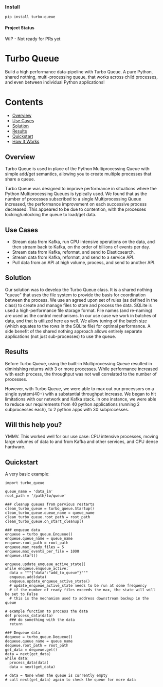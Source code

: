

### Install
```
pip install turbo-queue
```
#### Project Status
WIP - Not ready for PRs yet

# Turbo Queue
Build a high performance data-pipeline with Turbo Queue.  A pure Python, shared nothing, multi-processing queue, that works across child processes, and even between individual Python applications!

# Contents
 - [Overview](#overview)
 - [Use Cases](#use-cases)
 - [Solution](#solution)
 - [Results](#results)
 - [Quickstart](#quickstart)
 - [How It Works](docs/how_it_works.md)

## Overview
Turbo Queue is used in place of the Python Multiprocessing Queue with simple add/get semantics, allowing you to create multiple processes that share a queue.

Turbo Queue was designed to improve performance in situations where the Python Multiprocessing Queues is typically used. We found that as the number of processes subscribed to a single Multiprocessing Queue increased, the performance improvement on each successive process decreased. This appeared to be due to contention, with the processes locking/unlocking the queue to load/get data.

## Use Cases
- Stream data from Kafka, run CPU intensive operations on the data, and then stream back to Kafka, on the order of billions of events per day.
- Stream data from Kafka, reformat, and send to Elasticsearch.
- Stream data from Kafka, reformat, and send to a service API.
- Pull data from an API at high volume, process, and send to another API.

## Solution
Our solution was to develop the Turbo Queue class. It is a shared nothing "queue" that uses the file system to provide the basis for coordination between the process. We use an agreed upon set of rules (as defined in the class) to create and manage files to store and process the data. SQLite is used a high-performance file storage format. File names (and re-naming) are used as the control mechanisms. In our use case we work in batches of data, and that is utilized here as well. We allow tuning of the batch size (which equates to the rows in the SQLite file) for optimal performance. A side benefit of the shared nothing approach allows entirely separate applications (not just sub-processes) to use the queue.

## Results
Before Turbo Queue, using the built-in Multiprocessing Queue resulted in diminishing returns with 3 or more processes. While performance increased with each process, the throughput was not well correlated to the number of processes. 
  
However, with Turbo Queue, we were able to max out our processors on a single system(40+) with a substantial throughput increase. We began to hit limitations with our network and Kafka stack. In one instance, we were able to reduce our requirements from 40 python applications (running 2 subprocesses each), to 2 python apps with 30 subprocesses.

## Will this help you?
YMMV. This worked well for our use case: CPU intensive processes, moving large volumes of data to and from Kafka and other services, and CPU dense hardware.

## Quickstart
A very basic example:  

```
import turbo_queue

queue_name = 'data_in'
root_path = '/path/to/queue'

### cleanup queues from pervious restarts
clean_turbo_queue = turbo_queue.Startup()
clean_turbo_queue.queue_name = queue_name
clean_turbo_queue.root_path = root_path
clean_turbo_queue.on_start_cleanup()

### enqueue data  
enqueue = turbo_queue.Enqueue()
enqueue.queue_name = queue_name
enqueue.root_path = root_path
enqueue.max_ready_files = 5
enqueue.max_events_per_file = 1000
enqueue.start()

enqueue.update_enqueue_active_state()
while enqueue.enqueue_active:
  data = """{"data":"add_to_queue"}"""
  enqueue.add(data)
  enqueue.update_enqueue_active_state()
  # update_enqueue_active_state needs to be run at some frequency
  # if the number of ready files exceeds the max, the state will will be set to False
  # this is the mechanism used to address downstream backup in the queue

# example function to process the data
def process_data(data)
  ### do something with the data
  return

### Dequeue data
dequeue = turbo_queue.Dequeue()
dequeue.queue_name = queue_name
dequeue.root_path = root_path
get_data = dequeue.get()
data = next(get_data)
while data:
  process_data(data)
  data = next(get_data)

# data = None when the queue is currently empty
# call next(get_data) again to check the queue for more data
```
